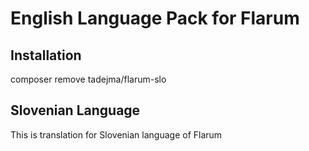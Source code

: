 # English Language Pack for Flarum

## Installation

composer remove  tadejma/flarum-slo

## Slovenian Language

This is translation for Slovenian language of Flarum

